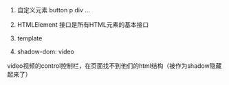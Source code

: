 1. 自定义元素
    button p div ... 

2. HTMLElement 接口是所有HTML元素的基本接口

3. template

4. shadow-dom: video

video视频的control控制栏，在页面找不到他们的html结构（被作为shadow隐藏起来了）
